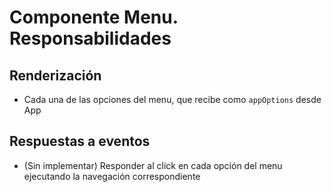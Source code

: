 # Componente Menu. Responsabilidades

## Renderización

-   Cada una de las opciones del menu, que recibe como `appOptions` desde App

## Respuestas a eventos

-   (Sin implementar) Responder al click en cada opción del menu ejecutando la navegación correspondiente
